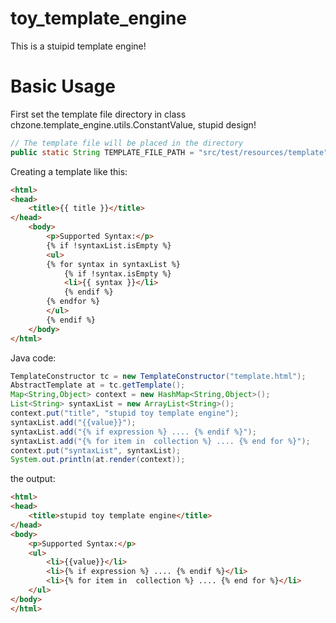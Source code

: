 # toy_template_engine
This is a stuipid template engine!    

# Basic Usage 
First set the template file directory in class chzone.template_engine.utils.ConstantValue, stupid design!
```java
// The template file will be placed in the directory
public static String TEMPLATE_FILE_PATH = "src/test/resources/template";
```
Creating a template like this:
```html
<html>
<head>
	<title>{{ title }}</title>
</head>
	<body>
		<p>Supported Syntax:</p>
		{% if !syntaxList.isEmpty %}
		<ul>
		{% for syntax in syntaxList %}
			{% if !syntax.isEmpty %}
		    <li>{{ syntax }}</li>
		    {% endif %}
		{% endfor %}
		</ul>
		{% endif %}
	</body>
</html>
```
Java code:
```java
TemplateConstructor tc = new TemplateConstructor("template.html");
AbstractTemplate at = tc.getTemplate();
Map<String,Object> context = new HashMap<String,Object>();
List<String> syntaxList = new ArrayList<String>();
context.put("title", "stupid toy template engine");
syntaxList.add("{{value}}");
syntaxList.add("{% if expression %} .... {% endif %}");
syntaxList.add("{% for item in  collection %} .... {% end for %}");
context.put("syntaxList", syntaxList);
System.out.println(at.render(context));
```
the output:
```html
<html>
<head>
    <title>stupid toy template engine</title>
</head>
<body>
    <p>Supported Syntax:</p>
    <ul>
        <li>{{value}}</li>
        <li>{% if expression %} .... {% endif %}</li>
        <li>{% for item in  collection %} .... {% end for %}</li>
    </ul>
</body>
</html>


```
